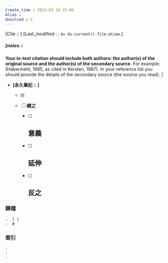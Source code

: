 ```yaml
---
Create_time : 2023-03-10 15:00
Alias : 
Unsolved : V
---
```

[Cite ::  ]
[Last_modified : : `$= dv.current().file.mtime`.]
##### [notes ::  
**Your in-text citation should include both authors: the author(s) of the original source and the author(s) of the secondary source**. For example: (Habermehl, 1985, as cited in Kersten, 1987). In your reference list you should provide the details of the secondary source (the source you read). ]

- **[永久筆記 :: ]**
	
	- [x]
	
	- [ ] **總之**
		
		- [ ] **意義**
			-
		
		- [ ] **延伸**
			- 
		
		- [ ] **反之**
			-
		


### 歸檔 
	-  [ ]
	-  #

### 索引
	-
	-
	-
	

